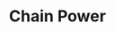 ---
title: "Chain Power"

feat:
  types: ["Metapsionic"]
  description: |
    You can manifest powers that arc to hit other targets in addition to the primary target.
  benefit: |
    To use this feat, you must expend your psionic focus. You can chain any power that affects a single target and that deals either acid, cold, electricity, fire, or sonic damage. After the primary target is struck, the power can arc to a number of secondary targets equal to your manifester level (maximum twenty). The secondary arcs each strike one target and deal half as much damage as the primary one did (round down).

    Each target gets to make a saving throw, if one is allowed by the power. You choose secondary targets as you like, but they must all be within 30 feet of the primary target, and no target can be struck more than once. You can choose to affect fewer secondary targets than the maximum (to avoid allies in the area, for example).

    Using this feat increases the power point cost of the power by 6. The power's total cost cannot exceed your manifester level.
---